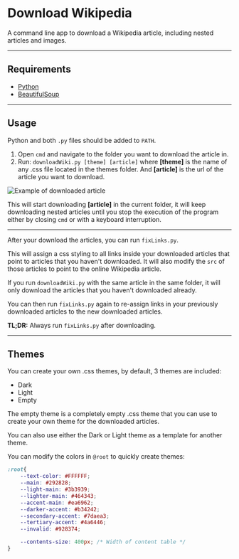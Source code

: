 # Download Wikipedia
A command line app to download a Wikipedia article, including nested articles and images.


---

## Requirements

- [Python](https://www.python.org/downloads/)
- [BeautifulSoup](https://pypi.org/project/beautifulsoup4/)

---
## Usage

Python and both `.py` files should be added to `PATH`.

1. Open `cmd` and navigate to the folder you want to download the article in.
2. Run: `downloadWiki.py [theme] [article]` where **[theme]** is the name of any .css file located in the themes folder. And **[article]** is the url of the article you want to download.

![Example of downloaded article](images/exampleOfDownload.gif)

This will start downloading **[article]** in the current folder, it will keep downloading nested articles until you stop the execution of the program either by closing `cmd` or with a keyboard interruption.

---
After your download the articles, you can run `fixLinks.py`.

This will assign a css styling to all links inside your downloaded articles that point to articles that you haven't downloaded. It will also modify the `src` of those articles to point to the online Wikipedia article.

If you run `downloadWiki.py` with the same article in the same folder, it will only download the articles that you haven't downloaded already. 

You can then run `fixLinks.py` again to re-assign links in your previously downloaded articles to the new downloaded articles.

**TL;DR:** Always run `fixLinks.py` after downloading.

---
## Themes

You can create your own .css themes, by default, 3 themes are included:

- Dark
- Light
- Empty

The empty theme is a completely empty .css theme that you can use to create your own theme for the downloaded articles.

You can also use either the Dark or Light theme as a template for another theme.

You can modify the colors in `@root` to quickly create themes:

```css
:root{
    --text-color: #FFFFFF;
    --main: #292828;
    --light-main: #3b3939;
    --lighter-main: #464343;
    --accent-main: #ea6962;
    --darker-accent: #b34242;
    --secondary-accent: #7daea3;
    --tertiary-accent: #4a6446;
    --invalid: #928374;

    --contents-size: 400px; /* Width of content table */
}
```
